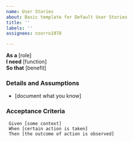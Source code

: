 ```yaml
---
name: User Stories
about: Basic template for Default User Stories
title: ''
labels: ''
assignees: nzorro1978

---
```


**As a** [role]  
**I need** [function]  
**So that** [benefit]  
   
### Details and Assumptions
* [document what you know]
   
### Acceptance Criteria  
   
```Gherkin
 Given [some context]
 When [certain action is taken]
 Then [the outcome of action is observed]
```
